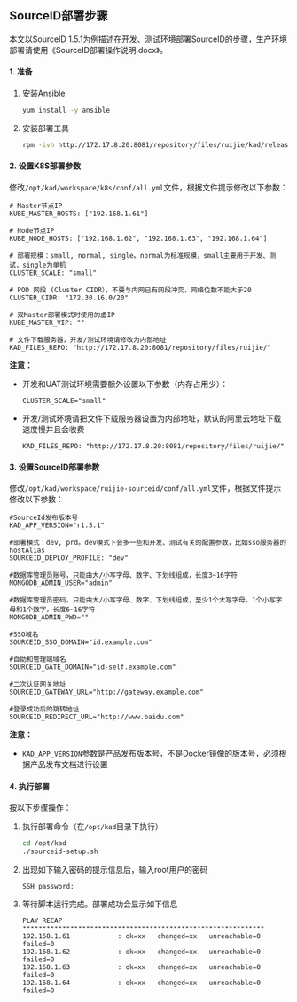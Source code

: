 ## SourceID部署步骤

本文以SourceID 1.5.1为例描述在开发、测试环境部署SourceID的步骤，生产环境部署请使用《SourceID部署操作说明.docx》。

#### 1. 准备

1. 安装Ansible
    ```bash
    yum install -y ansible
    ```
1. 安装部署工具
    ```bash
    rpm -ivh http://172.17.8.20:8081/repository/files/ruijie/kad/release/kad-1.0.1-1.x86_64.rpm
    ```

#### 2. 设置K8S部署参数

修改`/opt/kad/workspace/k8s/conf/all.yml`文件，根据文件提示修改以下参数：

```
# Master节点IP
KUBE_MASTER_HOSTS: ["192.168.1.61"]

# Node节点IP
KUBE_NODE_HOSTS: ["192.168.1.62", "192.168.1.63", "192.168.1.64"]

# 部署规模：small, normal, single。normal为标准规模，small主要用于开发、测试，single为单机
CLUSTER_SCALE: "small"

# POD 网段 (Cluster CIDR），不要与内网已有网段冲突，网络位数不能大于20
CLUSTER_CIDR: "172.30.16.0/20"

# 双Master部署模式时使用的虚IP
KUBE_MASTER_VIP: ""

# 文件下载服务器，开发/测试环境请修改为内部地址
KAD_FILES_REPO: "http://172.17.8.20:8081/repository/files/ruijie/"
```

**注意：**
- 开发和UAT测试环境需要额外设置以下参数（内存占用少）：
    ```
    CLUSTER_SCALE="small"
    ```
- 开发/测试环境请把文件下载服务器设置为内部地址，默认的阿里云地址下载速度慢并且会收费
    ```
    KAD_FILES_REPO: "http://172.17.8.20:8081/repository/files/ruijie/"
    ```

#### 3. 设置SourceID部署参数

修改`/opt/kad/workspace/ruijie-sourceid/conf/all.yml`文件，根据文件提示修改以下参数：

```
#SourceId发布版本号
KAD_APP_VERSION="r1.5.1"

#部署模式：dev, prd。dev模式下会多一些和开发、测试有关的配置参数，比如sso服务器的hostAlias
SOURCEID_DEPLOY_PROFILE: "dev"

#数据库管理员账号，只能由大/小写字母、数字、下划线组成，长度3~16字符
MONGODB_ADMIN_USER="admin"

#数据库管理员密码，只能由大/小写字母、数字、下划线组成，至少1个大写字母，1个小写字母和1个数字，长度6~16字符
MONGODB_ADMIN_PWD=""

#SSO域名
SOURCEID_SSO_DOMAIN="id.example.com"

#自助和管理端域名
SOURCEID_GATE_DOMAIN="id-self.example.com"

#二次认证网关地址
SOURCEID_GATEWAY_URL="http://gateway.example.com"

#登录成功后的跳转地址
SOURCEID_REDIRECT_URL="http://www.baidu.com"
```

**注意：**
- `KAD_APP_VERSION`参数是产品发布版本号，不是Docker镜像的版本号，必须根据产品发布文档进行设置

#### 4. 执行部署

按以下步骤操作：

1. 执行部署命令（在`/opt/kad`目录下执行）
    ```bash
    cd /opt/kad
    ./sourceid-setup.sh
    ```
1. 出现如下输入密码的提示信息后，输入root用户的密码
    ```
    SSH password:
    ```
1. 等待脚本运行完成。部署成功会显示如下信息
    ```
    PLAY RECAP *************************************************************
    192.168.1.61            : ok=xx   changed=xx   unreachable=0    failed=0
    192.168.1.62            : ok=xx   changed=xx   unreachable=0    failed=0
    192.168.1.63            : ok=xx   changed=xx   unreachable=0    failed=0
    192.168.1.64            : ok=xx   changed=xx   unreachable=0    failed=0
    ```
